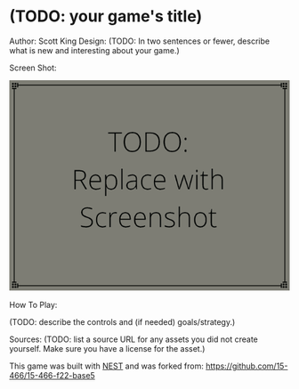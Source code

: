 # (TODO: your game's title)

Author: Scott King
Design: (TODO: In two sentences or fewer, describe what is new and interesting about your game.)

Screen Shot:

![Screen Shot](screenshot.png)

How To Play:

(TODO: describe the controls and (if needed) goals/strategy.)

Sources: (TODO: list a source URL for any assets you did not create yourself. Make sure you have a license for the asset.)

This game was built with [NEST](NEST.md) and was forked from: https://github.com/15-466/15-466-f22-base5

